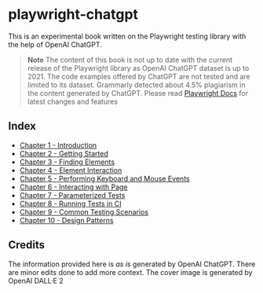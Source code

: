 # playwright-chatgpt

This is an experimental book written on the Playwright testing library with the help of OpenAI ChatGPT.

> **Note**
> The content of this book is not up to date with the current release of the Playwright library as OpenAI ChatGPT dataset is up to 2021.
> The code examples offered by ChatGPT are not tested and are limited to its dataset. Grammarly detected about 4.5% plagiarism in the content generated by ChatGPT.
> Please read [Playwright Docs](https://playwright.dev/docs/intro) for latest changes and features 
## Index

- [Chapter 1 - Introduction](CHAPTER1.MD)
- [Chapter 2 - Getting Started](CHAPTER2.MD)
- [Chapter 3 - Finding Elements](CHAPTER3.MD)
- [Chapter 4 - Element Interaction](CHAPTER4.MD)
- [Chapter 5 - Performing Keyboard and Mouse Events](CHAPTER5.MD)
- [Chapter 6 - Interacting with Page](CHAPTER6.MD)
- [Chapter 7 - Parameterized Tests](CHAPTER7.MD)
- [Chapter 8 - Running Tests in CI](CHAPTER8.MD)
- [Chapter 9 - Common Testing Scenarios](CHAPTER9.MD)
- [Chapter 10 - Design Patterns](CHAPTER10.MD)

## Credits

The information provided here is _as is_ generated by OpenAI ChatGPT. There are minor edits done to add more context.
The cover image is generated by OpenAI DALL·E 2
